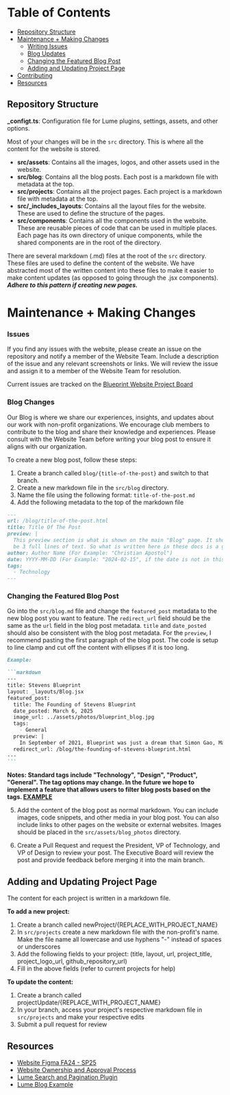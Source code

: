 # Table of Contents

- [Repository Structure](#repository-structure)
- [Maintenance + Making Changes](#maintenance--making-changes)
  - [Writing Issues](#writing-issues)
  - [Blog Updates](#blog-changes)
  - [Changing the Featured Blog Post](#changing-the-featured-blog-post)
  - [Adding and Updating Project Page](#adding-and-updating-project-page)
- [Contributing](#contributing)
- [Resources](#resources)

## Repository Structure

**\_configt.ts**: Configuration file for Lume plugins, settings, assets, and other options.

Most of your changes will be in the `src` directory. This is where all the content for the website is stored.

- **src/assets**: Contains all the images, logos, and other assets used in the website.
- **src/blog**: Contains all the blog posts. Each post is a markdown file with metadata at the top.
- **src/projects**: Contains all the project pages. Each project is a markdown file with metadata at the top.
- **src/\_includes_layouts**: Contains all the layout files for the website. These are used to define the structure of the pages.
- **src/components**: Contains all the components used in the website. These are reusable pieces of code that can be used in multiple places. Each page has its own directory of unique components, while the shared components are in the root of the directory.

There are several markdown (.md) files at the root of the `src` directory. These files are used to define the content of the website. We have abstracted most of the written content into these files to make it easier to make content updates (as opposed to going through the .jsx components). **_Adhere to this pattern if creating new pages._**

# Maintenance + Making Changes

### Issues

If you find any issues with the website, please create an issue on the repository and notify a member of the Website Team. Include a description of the issue and any relevant screenshots or links. We will review the issue and assign it to a member of the Website Team for resolution.

Current issues are tracked on the [Blueprint Website Project Board](https://github.com/orgs/stevensblueprint/projects/23/views/1)

### Blog Changes

Our Blog is where we share our experiences, insights, and updates about our work with non-profit organizations. We encourage club members to contribute to the blog and share their knowledge and experiences. Please consult with the Website Team before writing your blog post to ensure it aligns with our organization.

To create a new blog post, follow these steps:

1. Create a branch called `blog/{title-of-the-post}` and switch to that branch.
2. Create a new markdown file in the `src/blog` directory.
3. Name the file using the following format: `title-of-the-post.md`
4. Add the following metadata to the top of the markdown file

```markdown
---
url: /blog/title-of-the-post.html
title: Title Of The Post
preview: |
  This preview section is what is shown on the main "Blog" page. It should be a brief summary of the post. We have not decided on a character limit yet, but it should be consistent with the other posts on the page so that it does not look too strange. The recommended length would
  be 3 full lines of text. So what is written here in these docs is a good target point of what you should be writing.
author: Author Name (For Example: "Christian Apostol")
date: YYYY-MM-DD (For Example: "2024-02-15", if the date is not in this format it will error out)
tags: 
  - Technology
---
```

### Changing the Featured Blog Post

Go into the `src/blog.md` file and change the `featured_post` metadata to the new blog post you want to feature. The `redirect_url` field should be the same as the `url` field in the blog post metadata. `title` and `date_posted` should also be consistent with the blog post metadata. For the `preview`, I recommend pasting the first paragraph of the blog post. The code is setup to line clamp and cut off the content with ellipses if it is too long.

````markdown
Example:

```markdown
---
title: Stevens Blueprint
layout: _layouts/Blog.jsx
featured_post:
  title: The Founding of Stevens Blueprint
  date_posted: March 6, 2025
  image_url: ../assets/photos/blueprint_blog.jpg
  tags:
    - General
  preview: |
    In September of 2021, Blueprint was just a dream that Simon Gao, Max Shi, and Hamzah Nizami all shared. Inspired by Blueprint chapters at other universities, they wanted to bring the same organization to Stevens. Blueprint would connect project teams of Stevens students to non-profit organizations (NPOs) to provide software solutions free of charge. However, all three of them were seniors, and not able to make Blueprint a fully registered organization (RSO) before graduating. Little did they know that they would lay the groundwork for what Blueprint has become in just two years, an organization with over 60 members that has worked on projects for five NPOs thus far.
  redirect_url: /blog/the-founding-of-stevens-blueprint.html
---
```
````

**Notes: Standard tags include "Technology", "Design", "Product", "General". The tag options may change. In the future we hope to implement a feature that allows users to filter blog posts based on the tags. [EXAMPLE](https://lume.land/blog/archive/)**

5. Add the content of the blog post as normal markdown. You can include images, code snippets, and other media in your blog post. You can also include links to other pages on the website or external websites. Images should be placed in the `src/assets/blog_photos` directory.

6. Create a Pull Request and request the President, VP of Technology, and VP of Design to review your post. The Executive Board will review the post and provide feedback before merging it into the main branch.

## Adding and Updating Project Page

The content for each project is written in a markdown file.

**To add a new project:**

1. Create a branch called newProject/{REPLACE_WITH_PROJECT_NAME}
2. In `src/projects` create a new markdown file with the non-profit's name. Make the file name all lowercase and use hyphens "-" instead of spaces or underscores
3. Add the following fields to your project: (title, layout, url, project_title, project_logo_url, github_repository_url)
4. Fill in the above fields (refer to current projects for help)

**To update the content:**

1. Create a branch called projectUpdate/{REPLACE_WITH_PROJECT_NAME}
2. In your branch, access your project's respective markdown file in `src/projects` and make your respective edits
3. Submit a pull request for review

## Resources

- [Website Figma FA24 - SP25](https://www.figma.com/design/Zw1lNlwMEahJCcN5X2L0WT/Blueprint-Website-Redesign?node-id=1380-1888&p=f&t=7GY818P5x6T3JUuE-0)
- [Website Ownership and Approval Process](https://wiki.sitblueprint.com/books/website/page/change-approval-process-and-website-ownership)
- [Lume Search and Pagination Plugin](https://lume.land/docs/core/searching/#searching-pages)
- [Lume Blog Example](https://lume.land/blog/)

